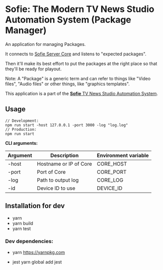 # Sofie: The Modern TV News Studio Automation System (Package Manager)

An application for managing Packages.

It connects to [Sofie Server Core](https://github.com/nrkno/tv-automation-server-core) and listens to "expected packages".

Then it'll make its best effort to put the packages at the right place so that they'll be ready for playout.

Note: A "Package" is a generic term and can refer to things like "Video files", "Audio files" or other things, like "graphics templates".

This application is a part of the [**Sofie** TV News Studio Automation System](https://github.com/nrkno/Sofie-TV-automation/).

## Usage

```
// Development:
npm run start -host 127.0.0.1 -port 3000 -log "log.log"
// Production:
npm run start
```

**CLI arguments:**

| Argument | Description            | Environment variable |
| -------- | ---------------------- | -------------------- |
| -host    | Hostname or IP of Core | CORE_HOST            |
| -port    | Port of Core           | CORE_PORT            |
| -log     | Path to output log     | CORE_LOG             |
| -id      | Device ID to use       | DEVICE_ID            |

## Installation for dev

- yarn
- yarn build
- yarn test

### Dev dependencies:

- yarn
  https://yarnpkg.com

- jest
  yarn global add jest
